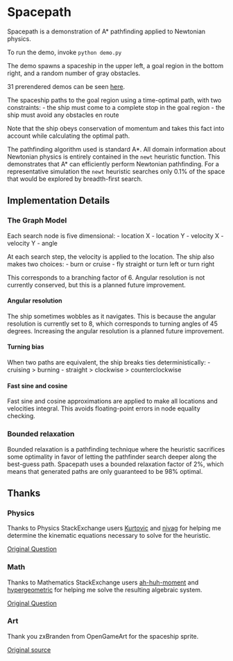 # Spacepath

Spacepath is a demonstration of A\* pathfinding applied to Newtonian
physics.

To run the demo, invoke `python demo.py`

The demo spawns a spaceship in the upper left, a goal region in the
bottom right, and a random number of gray obstacles.

31 prerendered demos can be seen [here](http://imgur.com/a/K8XfM).

The spaceship paths to the goal region using a time-optimal path, with
two constraints:
    - the ship must come to a complete stop in the goal region
    - the ship must avoid any obstacles en route

Note that the ship obeys conservation of momentum and takes this fact
into account while calculating the optimal path.

The pathfinding algorithm used is standard A\*. All domain information
about Newtonian physics is entirely contained in the `newt` heuristic
function. This demonstrates that A\* can efficiently perform Newtonian
pathfinding. For a representative simulation the `newt` heuristic
searches only 0.1% of the space that would be explored by
breadth-first search.

## Implementation Details

### The Graph Model

Each search node is five dimensional:
    - location X
    - location Y
    - velocity X
    - velocity Y
    - angle

At each search step, the velocity is applied to the location. The ship also makes two choices:
    - burn or cruise
	- fly straight or turn left or turn right

This corresponds to a branching factor of 6. Angular resolution is not
currently conserved, but this is a planned future improvement.

#### Angular resolution

The ship sometimes wobbles as it navigates. This is because the
angular resolution is currently set to 8, which corresponds to turning
angles of 45 degrees. Increasing the angular resolution is a planned
future improvement.

#### Turning bias

When two paths are equivalent, the ship breaks ties deterministically:
    - cruising > burning
    - straight > clockwise > counterclockwise

#### Fast sine and cosine

Fast sine and cosine approximations are applied to make all locations
and velocities integral. This avoids floating-point errors in node
equality checking.

### Bounded relaxation

Bounded relaxation is a pathfinding technique where the heuristic
sacrifices some optimality in favor of letting the pathfinder search
deeper along the best-guess path. Spacepath uses a bounded relaxation
factor of 2%, which means that generated paths are only guaranteed to
be 98% optimal.

## Thanks

### Physics

Thanks to Physics StackExchange users [Kurtovic](http://physics.stackexchange.com/users/44104/kurtovic) and [nivag](http://physics.stackexchange.com/users/44576/nivag) for helping
me determine the kinematic equations necessary to solve for the heuristic.

[Original Question](http://physics.stackexchange.com/questions/112687/how-long-does-it-take-to-optimally-change-position-and-velocity)

### Math

Thanks to Mathematics StackExchange users [ah-huh-moment](http://math.stackexchange.com/users/101504/ah-huh-moment) and
[hypergeometric](http://math.stackexchange.com/users/168053/hypergeometric) for helping me solve the resulting algebraic system.

[Original Question](http://math.stackexchange.com/questions/1021921/solve-system-of-kinematics-equation)

### Art

Thank you zxBranden from OpenGameArt for the spaceship sprite.

[Original source](http://opengameart.org/users/zxbranden)

